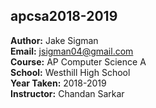 ## apcsa2018-2019

**Author:** Jake Sigman  
**Email:** <jsigman04@gmail.com>  
**Course:** AP Computer Science A  
**School:** Westhill High School  
**Year Taken:** 2018-2019  
**Instructor:** Chandan Sarkar  

